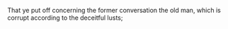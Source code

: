 That ye put off concerning the former conversation the old man, which is corrupt according to the deceitful lusts;
